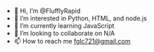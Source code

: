 - 👋 Hi, I’m @FlufflyRapid
- 👀 I’m interested in Python, HTML, and node.js
- 🌱 I’m currently learning JavaScript
- 💞️ I’m looking to collaborate on N/A
- 📫 How to reach me fglc721@gmail.com
